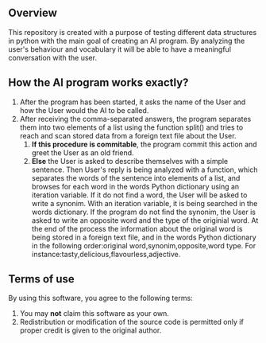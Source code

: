 <h2>Overview</h2>
<p>This repository is created with a purpose of testing different data structures in python with the main goal of creating an AI program. By analyzing the user's behaviour and vocabulary it will be able to have a meaningful conversation with the user.</p>

<h2>How the AI program works exactly?</h2>
<p>
  <list><ol><li>After the program has been started, it asks the name of the User and how the User would the AI to be called.</li> 
    <li>After receiving the comma-separated answers, the program separates them into two elements of a list using the function split() and tries to reach and scan stored data from a foreign text file about the User. <ol><li><b>If this procedure is commitable</b>, the program commit this action and greet the User as an old friend.</li><li><b>Else</b> the User is asked to describe themselves with a simple sentence. Then User's reply is being analyzed with a function, which separates the words of the sentence into elements of a list, and browses for each word in the words Python dictionary using an iteration variable. If it do not find a word, the User will be asked to write a synonim. With an iteration variable, it is being searched in the words dictionary. If the program do not find the synonim, the User is asked to write an opposite word and the type of the originial word. At the end of the process the information about the original word is being stored in a foreign text file, and in the words Python dictionary in the following order:original word,synonim,opposite,word type. For instance:tasty,delicious,flavourless,adjective.</ol></li></li></ol></list></p>




<h2>Terms of use</h2>
<p>By using this software, you agree to the following terms:<list><ol>
<li>You may <b>not</b> claim this software as your own.</li>
<li>Redistribution or modification of the source code is permitted only if proper credit is given to the original author.</li>
</ol></list></p>
